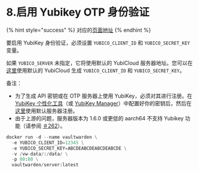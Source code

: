 # 8.启用 Yubikey OTP 身份验证

{% hint style="success" %}
对应的[页面地址](https://github.com/dani-garcia/vaultwarden/wiki/Enabling-Yubikey-OTP-authentication)
{% endhint %}

要启用 YubiKey 身份验证，必须设置 `YUBICO_CLIENT_ID` 和 `YUBICO_SECRET_KEY` 变量。

如果 `YUBICO_SERVER` 未指定，它将使用默认的 YubiCloud 服务器地址。您可以在[这里](https://upgrade.yubico.com/getapikey/)使用默认的 YubiCloud 生成 `YUBICO_CLIENT_ID` 和 `YUBICO_SECRET_KEY`。

备注：

* 为了生成 API 密钥或在 OTP 服务器上使用 YubiKey，必须对其进行注册。在 [YubiKey 个性化工具](https://www.yubico.com/products/services-software/personalization-tools/use/)（或 [YubiKey Manager](https://www.yubico.com/support/download/yubikey-manager/)）中配置好你的密钥后，然后在[这里](https://upload.yubico.com/)使用默认服务器注册。
* 由于上游的问题，服务器版本为 1.6.0 或更低的 aarch64 不支持 Yubikey 功能（请参阅 [＃262](https://github.com/dani-garcia/bitwarden_rs/issues/262)）。

```python
docker run -d --name vaultwarden \
  -e YUBICO_CLIENT_ID=12345 \
  -e YUBICO_SECRET_KEY=ABCDEABCDEABCDEABCDE \
  -v /vw-data/:/data/ \
  -p 80:80 \
  vaultwarden/server:latest
```

